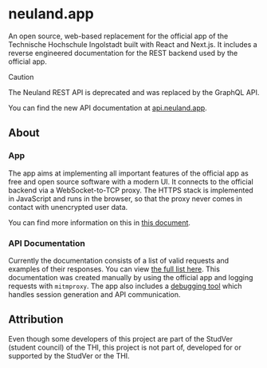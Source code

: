 # neuland.app

An open source, web-based replacement for the official app of the
Technische Hochschule Ingolstadt built with React and Next.js.
It includes a reverse engineered documentation for the REST backend
used by the official app.

> [!CAUTION]  
> The Neuland REST API is deprecated and was replaced by the GraphQL API.
> 
> You can find the new API documentation at [api.neuland.app](https://api.neuland.app/).

## About

### App

The app aims at implementing all important features of the official
app as free and open source software with a modern UI.
It connects to the official backend via a WebSocket-to-TCP proxy. The HTTPS
stack is implemented in JavaScript and runs in the browser, so that the proxy
never comes in contact with unencrypted user data.

You can find more information on this in [this document](docs/data-security.md).

### API Documentation

Currently the documentation consists of a list of valid requests and examples
of their responses.
You can view [the full list here](docs/thi-rest-api.md). This documentation was
created manually by using the official app and logging requests with `mitmproxy`.
The app also includes a [debugging tool](https://neuland.app/debug) which handles session generation
and API communication.

## Attribution

Even though some developers of this project are part of the StudVer (student council)
of the THI, this project is not part of, developed for or supported by the StudVer
or the THI.
